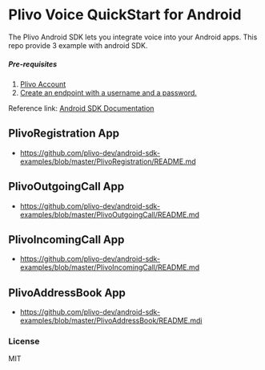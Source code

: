 # Plivo Voice QuickStart for Android

The Plivo Android SDK lets you integrate voice into your Android apps. This repo provide 3 example with android SDK.

##### Pre-requisites

1. [Plivo Account](https://manage.plivo.com/accounts/register/)
2. [Create an endpoint with a username and a password.](https://manage.plivo.com/endpoint/create/)

Reference link: [Android SDK Documentation](https://www.plivo.com/docs/sdk/android/)

## PlivoRegistration App 
* https://github.com/plivo-dev/android-sdk-examples/blob/master/PlivoRegistration/README.md

## PlivoOutgoingCall App
* https://github.com/plivo-dev/android-sdk-examples/blob/master/PlivoOutgoingCall/README.md

## PlivoIncomingCall App
* https://github.com/plivo-dev/android-sdk-examples/blob/master/PlivoIncomingCall/README.md

## PlivoAddressBook App
* https://github.com/plivo-dev/android-sdk-examples/blob/master/PlivoAddressBook/README.mdi

### License

MIT
